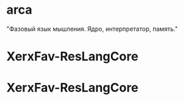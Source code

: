 # arca
 "Фазовый язык мышления. Ядро, интерпретатор, память."
# XerxFav-ResLangCore
# XerxFav-ResLangCore
